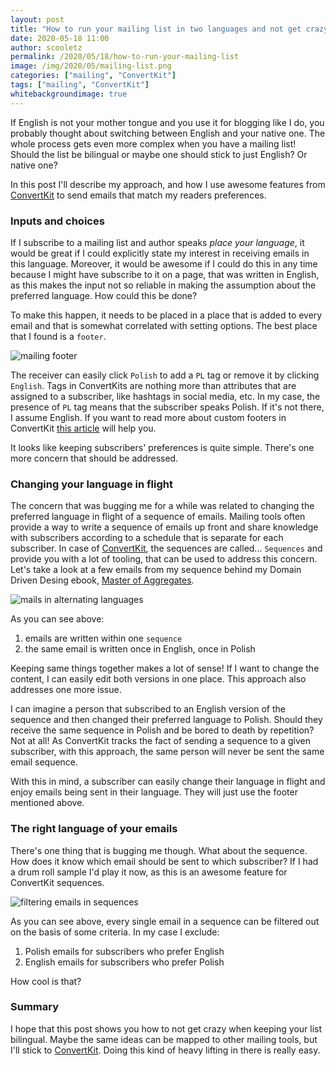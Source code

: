 ```yaml
---
layout: post
title: "How to run your mailing list in two languages and not get crazy?"
date: 2020-05-18 11:00
author: scooletz
permalink: /2020/05/18/how-to-run-your-mailing-list
image: /img/2020/05/mailing-list.png
categories: ["mailing", "ConvertKit"]
tags: ["mailing", "ConvertKit"]
whitebackgroundimage: true
---
```


If English is not your mother tongue and you use it for blogging like I do, you probably thought about switching between English and your native one. The whole process gets even more complex when you have a mailing list! Should the list be bilingual or maybe one should stick to just English? Or native one?

In this post I'll describe my approach, and how I use awesome features from [ConvertKit](https://scooletz.com/links/convertkit) to send emails that match my readers preferences.

### Inputs and choices

If I subscribe to a mailing list and author speaks _place your language_, it would be great if I could explicitly state my interest in receiving emails in this language. Moreover, it would be awesome if I could do this in any time because I might have subscribe to it on a page, that was written in English, as this makes the input not so reliable in making the assumption about the preferred language. How could this be done?

To make this happen, it needs to be placed in a place that is added to every email and that is somewhat correlated with setting options. The best place that I found is a `footer`.

![mailing footer](/img/2020/05/mailing-footer.png)

The receiver can easily click `Polish` to add a `PL` tag or remove it by clicking `English`. Tags in ConvertKits are nothing more than attributes that are assigned to a subscriber, like hashtags in social media, etc. In my case, the presence of `PL` tag means that the subscriber speaks Polish. If it's not there, I assume English. If you want to read more about custom footers in ConvertKit [this article](https://help.convertkit.com/en/articles/2502535-custom-unsubscribe-links) will help you.

It looks like keeping subscribers' preferences is quite simple. There's one more concern that should be addressed.

### Changing your language in flight

The concern that was bugging me for a while was related to changing the preferred language in flight of a sequence of emails. Mailing tools often provide a way to write a sequence of emails up front and share knowledge with subscribers according to a schedule that is separate for each subscriber. In case of [ConvertKit](https://scooletz.com/links/convertkit), the sequences are called... `Sequences` and provide you with a lot of tooling, that can be used to address this concern. Let's take a look at a few emails from my sequence behind my Domain Driven Desing ebook, [Master of Aggregates](https://masterofaggregates.com).

![mails in alternating languages](/img/2020/05/mailing-alternate.png)

As you can see above:

1. emails are written within one `sequence`
1. the same email is written once in English, once in Polish

Keeping same things together makes a lot of sense! If I want to change the content, I can easily edit both versions in one place. This approach also addresses one more issue.

I can imagine a person that subscribed to an English version of the sequence and then changed their preferred language to Polish. Should they receive the same sequence in Polish and be bored to death by repetition? Not at all! As ConvertKit tracks the fact of sending a sequence to a given subscriber, with this approach, the same person will never be sent the same email sequence.

With this in mind, a subscriber can easily change their language in flight and enjoy emails being sent in their language. They will just use the footer mentioned above.

### The right language of your emails

There's one thing that is bugging me though. What about the sequence. How does it know which email should be sent to which subscriber? If I had a drum roll sample I'd play it now, as this is an awesome feature for ConvertKit sequences.

![filtering emails in sequences](/img/2020/05/mailing-filter.png)

As you can see above, every single email in a sequence can be filtered out on the basis of some criteria. In my case I exclude:

1. Polish emails for subscribers who prefer English
1. English emails for subscribers who prefer Polish

How cool is that?

### Summary

I hope that this post shows you how to not get crazy when keeping your list bilingual. Maybe the same ideas can be mapped to other mailing tools, but I'll stick to [ConvertKit](https://scooletz.com/links/convertkit). Doing this kind of heavy lifting in there is really easy.
